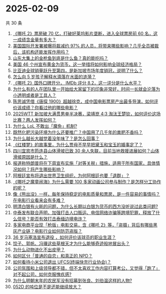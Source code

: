 # 2025-02-09

共 30 条

<!-- BEGIN ZHIHUVIDEO -->
<!-- 最后更新时间 Sun Feb 09 2025 00:11:12 GMT+0800 (China Standard Time) -->
1. [《哪吒 2》票房破 70 亿，打破好莱坞影片垄断，进入全球票房前 60 名，这一成绩含金量有多大？](https://www.zhihu.com/question/11620265344)
1. [美国国际开发署被曝将裁减约 97% 的人员，将带来哪些影响？几乎全员被裁后，该机构还能发挥作用吗？](https://www.zhihu.com/question/11553359173)
1. [山东大集上的金枪鱼到底是什么鱼？真的能吃吗？](https://www.zhihu.com/question/10718882798)
1. [美国 46 个州宣布黄金为货币，这一举措将如何影响全球经济格局？](https://www.zhihu.com/question/11440792494)
1. [比亚迪全球销量跃升至第四，是新加坡市场年度销冠，说明了什么？](https://www.zhihu.com/question/11605040497)
1. [怎么向 5 岁孩子解释水滴落在水面的涟漪？](https://www.zhihu.com/question/10558705928)
1. [《哪吒 2》国外口碑开分， IMDb 评分 8.2，这一评分是什么水平？](https://www.zhihu.com/question/11464139576)
1. [为什么有的人在团队里一开始给大家留下的印象非常好，时间一长就会沦落为小透明或者是工具人？](https://www.zhihu.com/question/11469678428)
1. [陈思诚凭借《唐探 1900》超越徐克，成中国电影票房产出最多导演，如何评价该成绩？你看过他的哪些电影？](https://www.zhihu.com/question/11660431999)
1. [2025WTT 新加坡大满贯男单半决赛，梁靖崑 4:3 淘汰王楚钦，如何评价这场比赛？两人发挥如何？](https://www.zhihu.com/question/11655635776)
1. [为什么 LoL 不敢出「魔免」机制?](https://www.zhihu.com/question/5322304953)
1. [既然化肥污染环境为什么还要推广？中国用了几千年的粪肥不香吗？](https://www.zhihu.com/question/631127454)
1. [为什么越长大越觉着没年味了？是怎么回事？](https://www.zhihu.com/question/10974889595)
1. [《红楼梦》的故事里，为什么贾母不早早把黛玉和宝玉的婚事定了？](https://www.zhihu.com/question/11358096753)
1. [四川宜宾市筠连县山体滑坡已致 30 余人失联，目前当地救援进展如何？山体滑坡原因是什么？](https://www.zhihu.com/question/11628839228)
1. [报道称特朗普将在下周宣布实施「对等关税」措施，适用于所有国家，具体情况如何？将产生哪些影响？](https://www.zhihu.com/question/11616784630)
1. [阿根廷宣布将退出世界卫生组织，为何阿根廷也要「退群」？](https://www.zhihu.com/question/11403843615)
1. [《哪吒之魔童闹海》为什么需要 100 多家动画公司参与制作？是怎样分工协作的呢？](https://www.zhihu.com/question/11423379494)
1. [像《熊出没》一样，每年保持稳定的电影质量和票房，是一件容易的事情吗？在电影行业看来会有多难？](https://www.zhihu.com/question/10937888001)
1. [明清白银有火耗的问题，为什么长期以白银为货币的西方没听说过此类问题?](https://www.zhihu.com/question/4987054695)
1. [中泰发布联合声明，加强打击人口贩运、电信网络诈骗等跨境犯罪，释放了什么信号？能否有效打击泰缅边境电诈？](https://www.zhihu.com/question/11616194913)
1. [多家电商平台现「枪版」电影交易，含《哪吒 2》等，「盗摄」背后有哪些黑灰产业链？电影行业如何防范盗版？](https://www.zhihu.com/question/11539224236)
1. [36 岁马塞洛宣布退役 ，如何评价该球员的职业生涯？](https://www.zhihu.com/question/11462207454)
1. [饺子、郭帆、冯骥这些草根天才为什么能够奇迹般地冒出头？](https://www.zhihu.com/question/11467696113)
1. [为什么动物进化不出皮甲？](https://www.zhihu.com/question/642487105)
1. [如何区分「普通的自恋」和真正的 NPD？](https://www.zhihu.com/question/8936167765)
1. [如何看待小米公司退出 UFCS(终端快充行业协会)？](https://www.zhihu.com/question/11483419102)
1. [公司氛围和上级领导都不错，但不太喜欢工作内容打算考公，又觉得「跑了」对不起公司，如何克服愧疚感?](https://www.zhihu.com/question/11457810161)
1. [为什么明朝末年的农民军没有招募到张良、刘伯温这样的人物?](https://www.zhihu.com/question/11239092714)
1. [052D 的吨位是不是还能继续放大？](https://www.zhihu.com/question/11125635077)
<!-- END ZHIHUVIDEO -->
